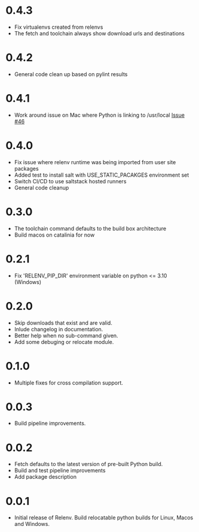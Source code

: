 0.4.3
=====

* Fix virtualenvs created from relenvs
* The fetch and toolchain always show download urls and destinations

0.4.2
=====

* General code clean up based on pylint results 

0.4.1
=====

* Work around issue on Mac where Python is linking to /usr/local
  [Issue #46](https://github.com/saltstack/relative-environment-for-python/issues/46)

0.4.0
=====

* Fix issue where relenv runtime was being imported from user site packages
* Added test to install salt with USE_STATIC_PACAKGES environment set
* Switch CI/CD to use saltstack hosted runners
* General code cleanup


0.3.0
=====

* The toolchain command defaults to the build box architecture
* Build macos on catalinia for now

0.2.1
=====

* Fix 'RELENV_PIP_DIR' environment variable on python <= 3.10 (Windows)

0.2.0
=====

* Skip downloads that exist and are valid.
* Inlude changelog in documentation.
* Better help when no sub-command given.
* Add some debuging or relocate module.

0.1.0
=====

* Multiple fixes for cross compilation support.


0.0.3
=====

* Build pipeline improvements.


0.0.2
=====

* Fetch defaults to the latest version of pre-built Python build.
* Build and test pipeline improvements
* Add package description


0.0.1
=====

* Initial release of Relenv. Build relocatable python builds for Linux, Macos and Windows.

